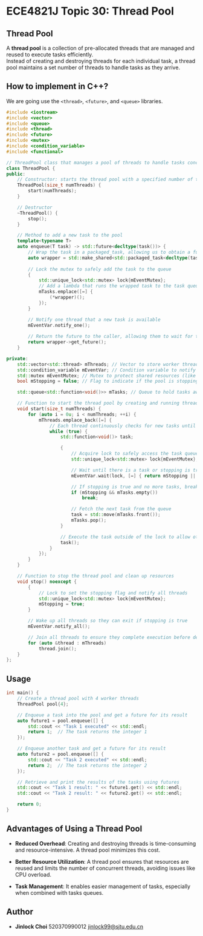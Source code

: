 # ECE4821J Topic 30: Thread Pool

## Thread Pool

A **thread pool** is a collection of pre-allocated threads that are managed and reused to execute tasks efficiently.  
Instead of creating and destroying threads for each individual task, a thread pool maintains a set number of threads to handle tasks as they arrive.

## How to implement in C++?

We are going use the `<thread>`, `<future>`, and `<queue>` libraries.

```Cpp
#include <iostream>
#include <vector>
#include <queue>
#include <thread>
#include <future>
#include <mutex>
#include <condition_variable>
#include <functional>

// ThreadPool class that manages a pool of threads to handle tasks concurrently
class ThreadPool {
public:
    // Constructor: starts the thread pool with a specified number of threads
    ThreadPool(size_t numThreads) {
        start(numThreads);
    }

    // Destructor
    ~ThreadPool() {
        stop();
    }

    // Method to add a new task to the pool
    template<typename T>
    auto enqueue(T task) -> std::future<decltype(task())> {
        // Wrap the task in a packaged_task, allowing us to obtain a future for the result
        auto wrapper = std::make_shared<std::packaged_task<decltype(task())()>>(std::move(task));
        
        // Lock the mutex to safely add the task to the queue
        {
            std::unique_lock<std::mutex> lock{mEventMutex};
            // Add a lambda that runs the wrapped task to the task queue
            mTasks.emplace([=] {
                (*wrapper)();
            });
        }

        // Notify one thread that a new task is available
        mEventVar.notify_one();
        
        // Return the future to the caller, allowing them to wait for the result
        return wrapper->get_future();
    }

private:
    std::vector<std::thread> mThreads; // Vector to store worker threads
    std::condition_variable mEventVar; // Condition variable to notify threads of new tasks
    std::mutex mEventMutex; // Mutex to protect shared resources (like task queue)
    bool mStopping = false; // Flag to indicate if the pool is stopping

    std::queue<std::function<void()>> mTasks; // Queue to hold tasks awaiting execution

    // Function to start the thread pool by creating and running threads
    void start(size_t numThreads) {
        for (auto i = 0u; i < numThreads; ++i) {
            mThreads.emplace_back([=] {
                // Each thread continuously checks for new tasks until the pool is stopping
                while (true) {
                    std::function<void()> task;

                    {
                        // Acquire lock to safely access the task queue
                        std::unique_lock<std::mutex> lock{mEventMutex};

                        // Wait until there is a task or stopping is true
                        mEventVar.wait(lock, [=] { return mStopping || !mTasks.empty(); });

                        // If stopping is true and no more tasks, break out of the loop to exit thread
                        if (mStopping && mTasks.empty())
                            break;

                        // Fetch the next task from the queue
                        task = std::move(mTasks.front());
                        mTasks.pop();
                    }

                    // Execute the task outside of the lock to allow other threads to continue
                    task();
                }
            });
        }
    }

    // Function to stop the thread pool and clean up resources
    void stop() noexcept {
        {
            // Lock to set the stopping flag and notify all threads
            std::unique_lock<std::mutex> lock{mEventMutex};
            mStopping = true;
        }

        // Wake up all threads so they can exit if stopping is true
        mEventVar.notify_all();

        // Join all threads to ensure they complete execution before destruction
        for (auto &thread : mThreads)
            thread.join();
    }
};

```

## Usage

```Cpp
int main() {
    // Create a thread pool with 4 worker threads
    ThreadPool pool{4};

    // Enqueue a task into the pool and get a future for its result
    auto future1 = pool.enqueue([] {
        std::cout << "Task 1 executed" << std::endl;
        return 1;  // The task returns the integer 1
    });

    // Enqueue another task and get a future for its result
    auto future2 = pool.enqueue([] {
        std::cout << "Task 2 executed" << std::endl;
        return 2;  // The task returns the integer 2
    });

    // Retrieve and print the results of the tasks using futures
    std::cout << "Task 1 result: " << future1.get() << std::endl;
    std::cout << "Task 2 result: " << future2.get() << std::endl;

    return 0;
}

```

## Advantages of Using a Thread Pool

- **Reduced Overhead**: Creating and destroying threads is time-consuming and resource-intensive. A thread pool minimizes this cost.

- **Better Resource Utilization**: A thread pool ensures that resources are reused and limits the number of concurrent threads, avoiding issues like CPU overload.

- **Task Management**: It enables easier management of tasks, especially when combined with tasks queues.

## Author
- **Jinlock Choi** 520370990012 jinlock99@sjtu.edu.cn